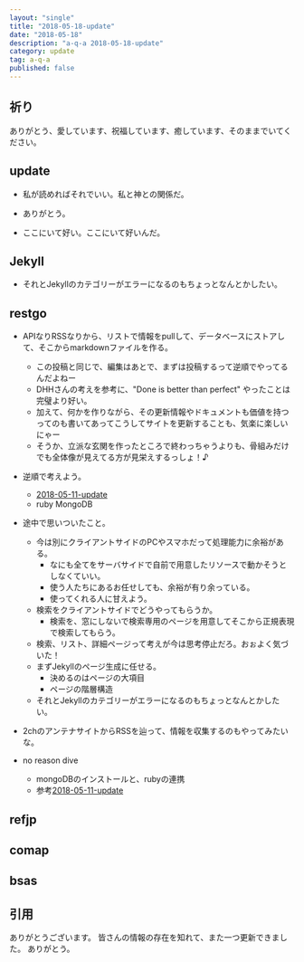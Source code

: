 ```yaml
---
layout: "single"
title: "2018-05-18-update"
date: "2018-05-18"
description: "a-q-a 2018-05-18-update"
category: update
tag: a-q-a
published: false
---
```

## 祈り
ありがとう、愛しています、祝福しています、癒しています、そのままでいてください。

## update
- 私が読めればそれでいい。私と神との関係だ。
- ありがとう。

- ここにいて好い。ここにいて好いんだ。

## Jekyll
- それとJekyllのカテゴリーがエラーになるのもちょっとなんとかしたい。
## restgo
- APIなりRSSなりから、リストで情報をpullして、データベースにストアして、そこからmarkdownファイルを作る。
  - この投稿と同じで、編集はあとで、まずは投稿するって逆順でやってるんだよねー
  - DHHさんの考えを参考に、"Done is better than perfect" やったことは完璧より好い。
  - 加えて、何かを作りながら、その更新情報やドキュメントも価値を持つってのも書いてあってこうしてサイトを更新することも、気楽に楽しいにゃー
  - そうか、立派な玄関を作ったところで終わっちゃうよりも、骨組みだけでも全体像が見えてる方が見栄えするっしょ！♪
- 逆順で考えよう。
  - [2018-05-11-update](/update/2018-05-11-update/)
  - ruby MongoDB
- 途中で思いついたこと。
  - 今は別にクライアントサイドのPCやスマホだって処理能力に余裕がある。
    - なにも全てをサーバサイドで自前で用意したリソースで動かそうとしなくていい。
    - 使う人たちにあるお任せしても、余裕が有り余っている。
    - 使ってくれる人に甘えよう。
  - 検索をクライアントサイドでどうやってもらうか。
    - 検索を、窓にしないで検索専用のページを用意してそこから正規表現で検索してもらう。
  - 検索、リスト、詳細ページって考えが今は思考停止だろ。おぉよく気づいた！
  - まずJekyllのページ生成に任せる。
    - 決めるのはページの大項目
    - ページの階層構造
  - それとJekyllのカテゴリーがエラーになるのもちょっとなんとかしたい。

- 2chのアンテナサイトからRSSを辿って、情報を収集するのもやってみたいな。

- no reason dive
  - mongoDBのインストールと、rubyの連携
  - 参考[2018-05-11-update](/update/2018-05-11-update/)
## refjp
## comap
## bsas

## 引用
ありがとうございます。
皆さんの情報の存在を知れて、また一つ更新できました。
ありがとう。
